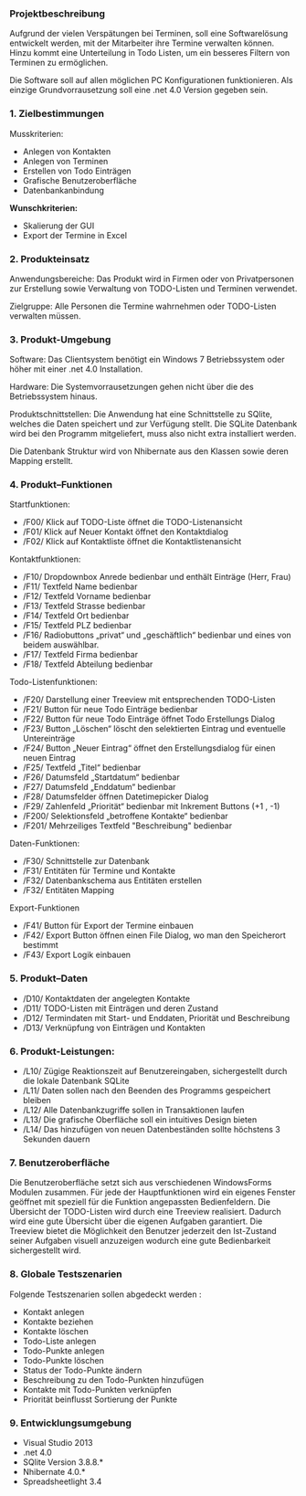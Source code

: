### Projektbeschreibung
Aufgrund der vielen Verspätungen bei Terminen, soll eine Softwarelösung entwickelt werden, mit der Mitarbeiter
ihre Termine verwalten können. Hinzu kommt eine Unterteilung in Todo Listen, um ein besseres Filtern von Terminen 
zu ermöglichen.

Die Software soll auf allen möglichen PC Konfigurationen funktionieren. Als einzige Grundvorrausetzung soll eine .net 4.0 Version gegeben sein.


### 1. Zielbestimmungen
Musskriterien:
*	Anlegen von Kontakten
*	Anlegen von Terminen
*	Erstellen von Todo Einträgen
*	Grafische Benutzeroberfläche
*	Datenbankanbindung

**Wunschkriterien:** 
* Skalierung der GUI
* Export der Termine in Excel

### 2. Produkteinsatz
Anwendungsbereiche:
Das Produkt wird in Firmen oder von Privatpersonen zur Erstellung sowie Verwaltung von TODO-Listen und Terminen verwendet.

Zielgruppe:
Alle Personen die Termine wahrnehmen oder TODO-Listen verwalten müssen.

### 3. Produkt-Umgebung
Software:
Das Clientsystem benötigt ein Windows 7 Betriebssystem oder höher mit einer .net 4.0 Installation.

Hardware:
Die Systemvorrausetzungen gehen nicht über die des Betriebssystem hinaus.

Produktschnittstellen:
Die Anwendung hat eine Schnittstelle zu SQlite, welches die Daten speichert und zur Verfügung stellt.
Die SQLite Datenbank wird bei den Programm mitgeliefert, muss also nicht extra installiert werden.

Die Datenbank Struktur wird von Nhibernate aus den Klassen sowie deren Mapping erstellt.

### 4. Produkt–Funktionen
Startfunktionen:
* /F00/ Klick auf TODO-Liste öffnet die TODO-Listenansicht
* /F01/ Klick auf Neuer Kontakt öffnet den Kontaktdialog
* /F02/ Klick auf Kontaktliste öffnet die Kontaktlistenansicht

Kontaktfunktionen:
*	/F10/ Dropdownbox Anrede bedienbar und enthält Einträge (Herr, Frau)
*	/F11/ Textfeld Name bedienbar
*	/F12/ Textfeld Vorname bedienbar
*	/F13/ Textfeld Strasse bedienbar
*	/F14/ Textfeld Ort bedienbar
*	/F15/ Textfeld PLZ bedienbar
*	/F16/ Radiobuttons „privat“ und „geschäftlich“ bedienbar und eines von beidem auswählbar.
*	/F17/ Textfeld Firma bedienbar
*	/F18/ Textfeld Abteilung bedienbar

Todo-Listenfunktionen:
*	/F20/ Darstellung einer Treeview mit entsprechenden TODO-Listen
*	/F21/ Button für neue Todo Einträge bedienbar
*	/F22/ Button für neue Todo Einträge öffnet Todo Erstellungs Dialog
*	/F23/ Button „Löschen“ löscht den selektierten Eintrag und eventuelle Untereinträge
*	/F24/ Button „Neuer Eintrag“ öffnet den Erstellungsdialog für einen neuen Eintrag
*	/F25/ Textfeld „Titel“ bedienbar
*	/F26/ Datumsfeld „Startdatum“ bedienbar
*	/F27/ Datumsfeld „Enddatum“ bedienbar
*	/F28/ Datumsfelder öffnen Datetimepicker Dialog
*	/F29/ Zahlenfeld „Priorität“ bedienbar mit Inkrement Buttons (+1 , -1)
*	/F200/ Selektionsfeld „betroffene Kontakte“ bedienbar
*	/F201/ Mehrzeiliges Textfeld "Beschreibung" bedienbar

Daten-Funktionen:
* /F30/ Schnittstelle zur Datenbank 
* /F31/ Entitäten für Termine und Kontakte 
* /F32/ Datenbankschema aus Entitäten erstellen 
* /F32/ Entitäten Mapping 

Export-Funktionen
* /F41/ Button für Export der Termine einbauen
* /F42/ Export Button öffnen einen File Dialog, wo man den Speicherort bestimmt
* /F43/ Export Logik einbauen

### 5. Produkt–Daten
* /D10/ Kontaktdaten der angelegten Kontakte
* /D11/ TODO-Listen mit Einträgen und deren Zustand
* /D12/ Termindaten mit Start- und Enddaten, Priorität und Beschreibung
* /D13/ Verknüpfung von Einträgen und Kontakten

### 6. Produkt-Leistungen:
* /L10/ Zügige Reaktionszeit auf Benutzereingaben, sichergestellt durch die lokale Datenbank SQLite
* /L11/ Daten sollen nach den Beenden des Programms gespeichert bleiben
* /L12/ Alle Datenbankzugriffe sollen in Transaktionen laufen
* /L13/ Die grafische Oberfläche soll ein intuitives Design bieten
* /L14/ Das hinzufügen von neuen Datenbeständen sollte höchstens 3 Sekunden dauern

### 7. Benutzeroberfläche
Die Benutzeroberfläche setzt sich aus verschiedenen WindowsForms Modulen zusammen.
Für jede der Hauptfunktionen wird ein eigenes Fenster geöffnet mit speziell für die Funktion angepassten Bedienfeldern.
Die Übersicht der TODO-Listen wird durch eine Treeview realisiert. Dadurch wird eine gute Übersicht über die eigenen Aufgaben garantiert.
Die Treeview bietet die Möglichkeit den Benutzer jederzeit den Ist-Zustand seiner Aufgaben visuell anzuzeigen wodurch eine gute Bedienbarkeit sichergestellt wird.

### 8. Globale Testszenarien
Folgende Testszenarien sollen abgedeckt werden :

* Kontakt anlegen
* Kontakte beziehen
* Kontakte löschen
* Todo-Liste anlegen
* Todo-Punkte anlegen
* Todo-Punkte löschen
* Status der Todo-Punkte ändern
* Beschreibung zu den Todo-Punkten hinzufügen
* Kontakte mit Todo-Punkten verknüpfen
* Priorität beinflusst Sortierung der Punkte

### 9. Entwicklungsumgebung
*	Visual Studio 2013
*	.net 4.0
*	SQlite Version 3.8.8.*
*	Nhibernate 4.0.*
*	Spreadsheetlight 3.4
